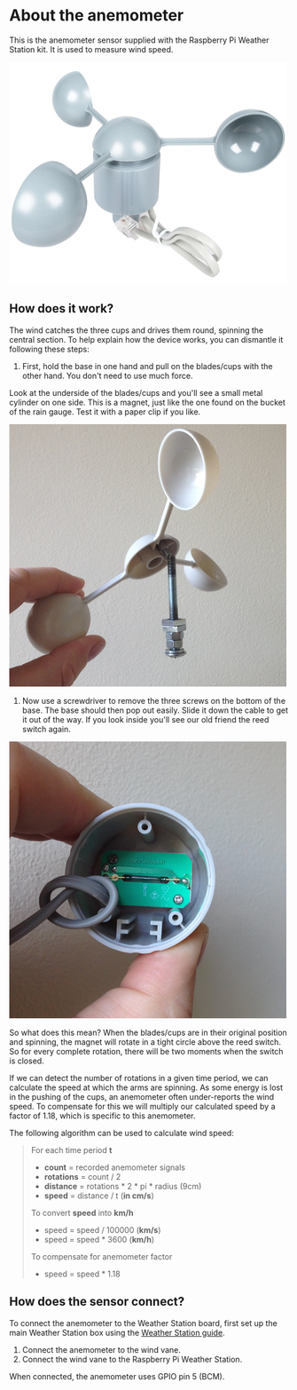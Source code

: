 # About the anemometer

This is the anemometer sensor supplied with the Raspberry Pi Weather Station kit. It is used to measure wind speed.

![Anemometer](images/anemometer.png)

## How does it work?

The wind catches the three cups and drives them round, spinning the central section. To help explain how the device works, you can dismantle it following these steps:

1. First, hold the base in one hand and pull on the blades/cups with the other hand. You don't need to use much force.

Look at the underside of the blades/cups and you'll see a small metal cylinder on one side. This is a magnet, just like the one found on the bucket of the rain gauge. Test it with a paper clip if you like.

![Anemometer Magnet](images/anemometer_magnet.png)

1. Now use a screwdriver to remove the three screws on the bottom of the base. The base should then pop out easily. Slide it down the cable to get it out of the way. If you look inside you'll see our old friend the reed switch again.

![Anemometer Reed](images/anemometer_reed.png)

So what does this mean? When the blades/cups are in their original position and spinning, the magnet will rotate in a tight circle above the reed switch. So for every complete rotation, there will be two moments when the switch is closed.

If we can detect the number of rotations in a given time period, we can calculate the speed at which the arms are spinning. As some energy is lost in the pushing of the cups, an anemometer often under-reports the wind speed. To compensate for this we will multiply our calculated speed by a factor of 1.18, which is specific to this anemometer.

The following algorithm can be used to calculate wind speed:

> For each time period **t**  
> - **count** = recorded anemometer signals
> - **rotations** = count / 2  
> - **distance** = rotations * 2 * pi * radius (9cm)  
> - **speed** = distance / t (**in cm/s**)  
>
> To convert **speed** into **km/h**  
> - speed = speed / 100000 (**km/s**)  
> - speed = speed * 3600 (**km/h**)  
>
> To compensate for anemometer factor  
> - speed = speed * 1.18  


## How does the sensor connect?

To connect the anemometer to the Weather Station board, first set up the main Weather Station box using the [Weather Station guide](https://www.raspberrypi.org/learning/weather-station-guide).

1. Connect the anemometer to the wind vane.
1. Connect the wind vane to the Raspberry Pi Weather Station.

When connected, the anemometer uses GPIO pin 5 (BCM).


